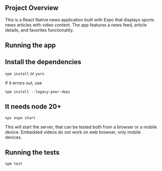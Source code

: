 ## Project Overview

This is a React Native news application built with Expo that displays sports news articles with video content. The app features a news feed, article details, and favorites functionality.

## Running the app

## Install the dependencies

`npm install` or `yarn`

If it errors out, use

`npm install --legacy-peer-deps`

## It needs node 20+

`npx expo start`

This will start the server, that can be tested both from a browser or a mobile device. Embedded videos do not work on web browser, only mobile devices.

## Running the tests

`npm test`
